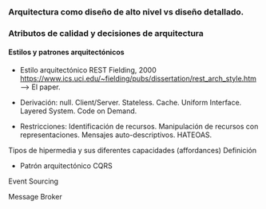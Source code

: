 ### Arquitectura como diseño de alto nivel vs diseño detallado.


### Atributos de calidad y decisiones de arquitectura

#### Estilos y patrones arquitectónicos
- Estilo arquitectónico REST
Fielding, 2000 https://www.ics.uci.edu/~fielding/pubs/dissertation/rest_arch_style.htm --> El paper.

- Derivación: null. Client/Server. Stateless. Cache. Uniform Interface. Layered System. Code on Demand. 
- Restricciones: Identificación de recursos. Manipulación de recursos con representaciones. Mensajes auto-descriptivos. HATEOAS.

Tipos de hipermedia y sus diferentes capacidades (affordances)
Definición


- Patrón arquitectónico CQRS

Event Sourcing

Message Broker

